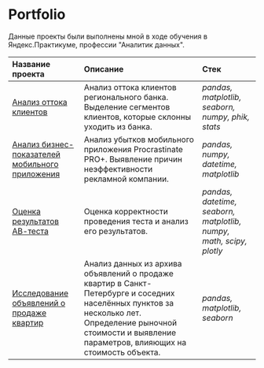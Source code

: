 # Portfolio

Данные проекты были выполнены мной в ходе обучения в Яндекс.Практикуме, профессии "Аналитик данных".

| Название проекта      | Описание                               | Стек                        |
| :-------------------- | :------------------------------------- |:----------------------------|
| [Анализ оттока клиентов](https://github.com/chulok-91/My_portfolio/tree/main/churn_clients_banks)| Анализ оттока клиентов регионального банка. Выделение сегментов клиентов, которые склонны уходить из банка.| *pandas, matplotlib, seaborn, numpy, phik, stats* | 
| [Анализ бизнес-показателей мобильного приложения](https://github.com/chulok-91/My_portfolio/tree/main/research_losses_mobile_app)| Анализ убытков мобильного приложения Procrastinate PRО+. Выявление причин неэффективности рекламной компании. | *pandas, numpy, datetime, matplotlib* |
| [Оценка результатов АВ-теста](https://github.com/chulok-91/My_portfolio/tree/main/AB-test) | Оценка корректности проведения теста и анализ его результатов. | *pandas, datetime, seaborn, matplotlib, numpy, math, scipy, plotly* |
| [Исследование объявлений о продаже квартир](https://github.com/chulok-91/Portfolio/tree/main/real_estate) | Анализ данных из архива объявлений о продаже квартир в Санкт-Петербурге и соседних населённых пунктов за несколько лет. Определение рыночной стоимости и выявление параметров, влияющих на стоимость объекта. | *pandas, matplotlib, seaborn* |
